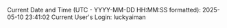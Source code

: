 Current Date and Time (UTC - YYYY-MM-DD HH:MM:SS formatted): 2025-05-10 23:41:02
Current User's Login: luckyaiman
